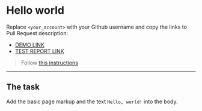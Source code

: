 # Hello world
Replace `<your_account>` with your Github username and copy the links to Pull Request description:
- [DEMO LINK](https://andrieieva-yuliia.github.io/layout_hello-world/)
- [TEST REPORT LINK](https://andrieieva-yuliia.github.io/layout_hello-world/report/html_report/)
> Follow [this instructions](https://mate-academy.github.io/layout_task-guideline/#how-to-solve-the-layout-tasks-on-github)
___

## The task
Add the basic page markup and the text `Hello, world!` into the body.
